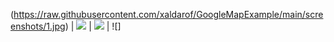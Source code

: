 (https://raw.githubusercontent.com/xaldarof/GoogleMapExample/main/screenshots/1.jpg) | ![](https://raw.githubusercontent.com/xaldarof/GoogleMapExample/main/screenshots/2.jpg) | ![](https://raw.githubusercontent.com/xaldarof/GoogleMapExample/main/screenshots/3.jpg) | ![]
